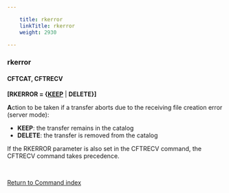 ```yaml
---

    title: rkerror
    linkTitle: rkerror
    weight: 2930

---
```

<span id="rkerror"></span>

### rkerror

#### CFTCAT, CFTRECV

**\[RKERROR = {<u>KEEP</u>** | **DELETE}\]**

**A**ction to be taken if a transfer
aborts due to the receiving file creation error (server mode):

- <span style="font-weight: bold;">****KEEP****</span>:
    the transfer remains in the catalog
- <span style="font-weight: bold;">****DELETE****</span>:
    the transfer is removed from the catalog

If the RKERROR parameter is also set in the CFTRECV command, the CFTRECV
command takes precedence.

 

[Return to Command index](../../)
